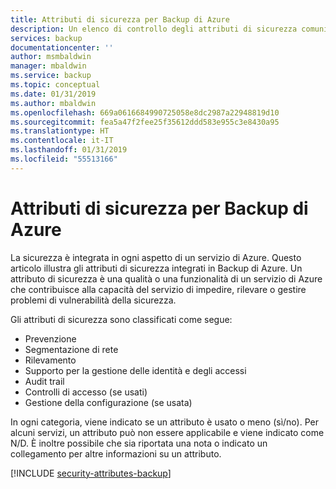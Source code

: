 ```yaml
---
title: Attributi di sicurezza per Backup di Azure
description: Un elenco di controllo degli attributi di sicurezza comuni per la valutazione di Backup di Azure
services: backup
documentationcenter: ''
author: msmbaldwin
manager: mbaldwin
ms.service: backup
ms.topic: conceptual
ms.date: 01/31/2019
ms.author: mbaldwin
ms.openlocfilehash: 669a0616684990725058e8dc2987a22948819d10
ms.sourcegitcommit: fea5a47f2fee25f35612ddd583e955c3e8430a95
ms.translationtype: HT
ms.contentlocale: it-IT
ms.lasthandoff: 01/31/2019
ms.locfileid: "55513166"
---
```

# <a name="security-attributes-for-azure-backup"></a>Attributi di sicurezza per Backup di Azure

La sicurezza è integrata in ogni aspetto di un servizio di Azure. Questo articolo illustra gli attributi di sicurezza integrati in Backup di Azure. Un attributo di sicurezza è una qualità o una funzionalità di un servizio di Azure che contribuisce alla capacità del servizio di impedire, rilevare o gestire problemi di vulnerabilità della sicurezza.

Gli attributi di sicurezza sono classificati come segue:
* Prevenzione
* Segmentazione di rete
* Rilevamento
* Supporto per la gestione delle identità e degli accessi
* Audit trail
* Controlli di accesso (se usati)
* Gestione della configurazione (se usata)

In ogni categoria, viene indicato se un attributo è usato o meno (sì/no). Per alcuni servizi, un attributo può non essere applicabile e viene indicato come N/D. È inoltre possibile che sia riportata una nota o indicato un collegamento per altre informazioni su un attributo.


[!INCLUDE [security-attributes-backup](../../includes/security-attributes-backup.md)]
